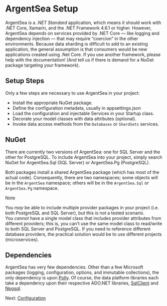 ﻿# ArgentSea Setup

ArgentSea is a *.NET Standard* application, which means it should work with .NET Core, Xamarin, and the .NET Framework 4.6.1 or higher. However, ArgentSea depends on services provided by .NET Core — like logging and dependency injection — that may require “coercion” in the other environments. Because data sharding is difficult to add to an existing application, the general assumption is that consumers would be new applications created using .Net Core. If you use another framework, please help with the documentation! (And tell us if there is demand for a NuGet package targeting your framework).

## Setup Steps

Only a few steps are necessary to use ArgentSea in your project:

* Install the appropriate NuGet package.
* Define the configuration metadata, usually in appsettings.json
* Load the configuration and injectable Services in your Startup class.
* Decorate your model classes with data attributes (optional).
* Invoke data access methods from the `Databases` or `ShardSets` services.

## NuGet

There are currently two versions of ArgentSea: one for SQL Server and the other for PostgreSQL. To include ArgentSea into your project, simply search NuGet for ArgentSea.Sql (SQL Server) or ArgentSea.Pg (PostgreSQL).

Both packages install a shared ArgentSea package (which has most of the actual code). Consequently, there are two namespaces; some objects will be in the `ArgentSea` namespace; others will be in the `ArgentSea.Sql` or `ArgentSea.Pg` namespace.

> [!NOTE]
> You *may* be able to include multiple provider packages in your project  (i.e. both PostgreSQL and SQL Server), but this is not a tested scenario.  
> You *cannot* have a single model class that includes provider attributes from different providers; this is, you can’t use the same model class to read/write to both SQL Server and PostgreSQL. If you need to reference different database providers, the practical solution would be to use different projects (microservices).

## Dependencies

ArgentSea has very few dependencies. Other than a few Microsoft packages (logging, configuration, options, and immutable collections), the only dependency is upon [Polly](http://www.thepollyproject.org). Of course, the data platform libraries each take a dependency upon their respective ADO.NET libraries, [SqlClient](https://docs.microsoft.com/en-us/dotnet/api/system.data.sqlclient?view=netcore-2.2) and [Npgsql](https://www.npgsql.org/).

Next: [Configuration](configuration/configuration.md)
